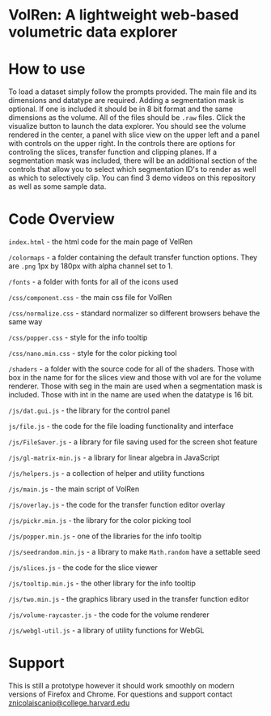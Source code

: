 # VolRen: A lightweight web-based volumetric data explorer


# How to use

To load a dataset simply follow the prompts provided. The main file and its dimensions and datatype are required. Adding a segmentation mask is optional. If one is included it should be in 8 bit format and the same dimensions as the volume. All of the files should be `.raw` files. Click the visualize button to launch the data explorer. You should see the volume rendered in the center, a panel with slice view on the upper left and a panel with controls on the upper right. In the controls there are options for controling the slices, transfer function and clipping planes. If a segmentation mask was included, there will be an additional section of the controls that allow you to select which segmentation ID's to render as well as which to selectively clip. You can find 3 demo videos on this repository as well as some sample data.

# Code Overview

`index.html` - the html code for the main page of VelRen

`/colormaps` - a folder containing the default transfer function options. They are `.png` 1px by 180px with alpha channel set to 1.

`/fonts` - a folder with fonts for all of the icons used

`/css/component.css` - the main css file for VolRen

`/css/normalize.css` - standard normalizer so different browsers behave the same way

`/css/popper.css` - style for the info tooltip

`/css/nano.min.css` - style for the color picking tool

`/shaders` - a folder with the source code for all of the shaders. Those with box in the name for for the slices view and those with vol are for the volume renderer. Those with seg in the main are used when a segmentation mask is included. Those with int in the name are used when the datatype is 16 bit.

`/js/dat.gui.js` - the library for the control panel

`js/file.js` - the code for the file loading functionality and interface

`/js/FileSaver.js` - a library for file saving used for the screen shot feature

`/js/gl-matrix-min.js` - a library for linear algebra in JavaScript

`/js/helpers.js` - a collection of helper and utility functions

`/js/main.js` - the main script of VolRen

`/js/overlay.js` - the code for the transfer function editor overlay

`/js/pickr.min.js` - the library for the color picking tool

`/js/popper.min.js` - one of the libraries for the info tooltip

`/js/seedrandom.min.js` - a library to make `Math.random` have a settable seed

`/js/slices.js` - the code for the slice viewer

`/js/tooltip.min.js` - the other library for the info tooltip

`/js/two.min.js` - the graphics library used in the transfer function editor

`/js/volume-raycaster.js` - the code for the volume renderer

`/js/webgl-util.js` - a library of utility functions for WebGL

# Support

This is still a prototype however it should work smoothly on modern versions of Firefox and Chrome. For questions and support contact znicolaiscanio@college.harvard.edu